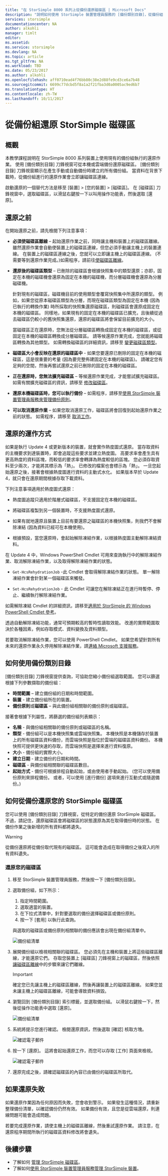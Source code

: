 ```yaml
---
title: "在 StorSimple 8000 系列上從備份還原磁碟區 | Microsoft Docs"
description: "說明如何使用 StorSimple 裝置管理員服務的 [備份類別目錄]，從備份組還原 StorSimple 磁碟區。"
services: storsimple
documentationcenter: NA
author: alkohli
manager: timlt
editor: 
ms.assetid: 
ms.service: storsimple
ms.devlang: NA
ms.topic: article
ms.tgt_pltfrm: NA
ms.workload: TBD
ms.date: 05/23/2017
ms.author: alkohli
ms.openlocfilehash: aff0710ead4f76bb80c38e2d88fe9cd3ce6a7b48
ms.sourcegitcommit: 6699c77dcbd5f8a1a2f21fba3d0a0005ac9ed6b7
ms.translationtype: HT
ms.contentlocale: zh-TW
ms.lasthandoff: 10/11/2017
---
```

# <a name="restore-a-storsimple-volume-from-a-backup-set"></a>從備份組還原 StorSimple 磁碟區

## <a name="overview"></a>概觀

本教學課程說明在 StorSimple 8000 系列裝置上使用現有的備份組執行的還原作業。 使用 [備份類別目錄] 刀鋒視窗可從本機或雲端備份還原磁碟區。 [備份類別目錄] 刀鋒視窗顯示在產生手動或自動備份時建立的所有備份組。 當資料在背景下載時，從備份組進行的還原作業會立即讓磁碟區連線。

啟動還原的一個替代方法是移至 [裝置] > [您的裝置] > [磁碟區]。 在 [磁碟區] 刀鋒視窗中，選取磁碟區，以滑鼠右鍵按一下以叫用操作功能表，然後選取 [還原]。

## <a name="before-you-restore"></a>還原之前

在開始還原之前，請先檢閱下列注意事項：

* **必須使磁碟區離線** – 起始還原作業之前，同時讓主機和裝置上的磁碟區離線。 雖然還原作業會自動使裝置上的磁碟區連線，但您必須手動讓主機上的裝置連線。 在裝置上的磁碟區連線之後，您就可以立即讓主機上的磁碟區連線。 (不需要等到還原作業完成。)如需程序，請前往[使磁碟區離線](storsimple-8000-manage-volumes-u2.md#take-a-volume-offline)。

* **還原後的磁碟區類型** – 已刪除的磁碟區會根據快照集中的類型還原；亦即，固定在本機的磁碟機會還原為固定在本機的磁碟機，而分層磁碟機會還原為分層磁碟機。

    針對現有的磁碟區，磁碟機目前的使用類型會覆寫快照集中所還原的類型。 例如，如果您從原本磁碟區類型為分層，而現在磁碟區類型為固定在本機 (因為已執行的轉換作業) 時所採取的快照集還原磁碟區，則磁碟區會還原成固定在本機的磁碟區。 同樣地，如果現有的固定在本機的磁碟區已擴充，且後續從過去磁碟區仍較小的舊快照集還原，還原的磁碟區將會保留目前擴充的大小。

    當磁碟區正在還原時，您無法從分層磁碟區轉換成固定在本機的磁碟區，或從固定在本機的磁碟區轉換成分層磁碟區。 請等候還原作業完成，您就能將磁碟區轉換為其他類型。 如需轉換磁碟區的詳細資訊，請移至 [變更磁碟區類型](storsimple-8000-manage-volumes-u2.md#change-the-volume-type)。 

* **磁碟區大小會反映在還原的磁碟區中** - 如果您要還原已刪除的固定在本機的磁碟區，這是很重要的考量 (因為要完整佈建固定在本機的磁碟區)。 請確定您有足夠的空間，然後再嘗試還原之前已刪除的固定在本機的磁碟區。

* **正在還原時，您無法擴充磁碟區** – 等候還原作業完成，才能嘗試擴充磁碟區。 如需有關擴充磁碟區的資訊，請移至 [修改磁碟區](storsimple-8000-manage-volumes-u2.md#modify-a-volume)。

* **還原本機磁碟區時，您可以執行備份** – 如需程序，請移至[使用 StorSimple 裝置管理員服務來管理備份原則](storsimple-8000-manage-backup-policies-u2.md)。

* **可以取消還原作業** – 如果您取消還原工作，磁碟區將會回復到起始還原作業之前的狀態。 如需程序，請移至 [取消工作](storsimple-8000-manage-jobs-u2.md#cancel-a-job)。

## <a name="how-does-restore-work"></a>還原的運作方式

如果是執行 Update 4 或更新版本的裝置，就會實作熱度圖式還原。 當存取資料的主機要求到達裝置時，即會追蹤這些要求並建立熱度圖。 高要求率會產生具有更高熱度的資料區塊，而較低的要求率會轉譯為熱度較低的區塊。 您必須存取資料至少兩次，才能將其標示為「熱」。 已修改的檔案也會標示為「熱」。 一旦您起始還原之後，接著會根據熱度圖進行資料的主動式水化。 如果版本早於 Update 4，就只會在還原期間根據存取下載資料。

下列注意事項適用於熱度圖式還原：

* 熱度圖追蹤只適用於階層式磁碟區，不支援固定在本機的磁碟區。

* 將磁碟區複製到另一個裝置時，不支援熱度圖式還原。 

* 如果有就地還原且裝置上目前有要還原之磁碟區的本機快照集，則我們不會解除凍結 (因為資料已經可在本機使用)。 

* 根據預設，當您還原時，會起始解除凍結作業，以根據熱度圖主動解除凍結資料。 

在 Update 4 中，Windows PowerShell Cmdlet 可用來查詢執行中的解除凍結作業、取消解除凍結作業，以及取得解除凍結作業的狀態。

* `Get-HcsRehydrationJob` -此 Cmdlet 會取得解除凍結作業的狀態。 單一解除凍結作業會針對某一個磁碟區來觸發。

* `Set-HcsRehydrationJob` - 此 Cmdlet 可讓您在解除凍結正在進行時暫停、停止、繼續執行解除凍結作業。

如需解除凍結 Cmdlet 的詳細資訊，請移至[適用於 StorSimple 的 Windows PowerShell Cmdlet 參考](https://technet.microsoft.com/library/dn688168.aspx)。

透過自動解除凍結功能，通常可預期較高的暫時性讀取效能。 改進的實際範圍取決於各種因素，例如存取模式、資料變換及資料類型。 

若要取消解除凍結作業，您可以使用 PowerShell Cmdlet。 如果您希望針對所有未來的還原作業永久停用解除凍結作業，請[連絡 Microsoft 支援服務](storsimple-8000-contact-microsoft-support.md)。

## <a name="how-to-use-the-backup-catalog"></a>如何使用備份類別目錄

[備份類別目錄] 刀鋒視窗提供查詢，可協助您縮小備份組選取範圍。 您可以篩選根據下列參數擷取的備份組：

* **時間範圍** – 建立備份組的日期和時間範圍。
* **裝置** - 建立備份組所在的裝置。
* **備份原則**或**磁碟區** – 與此備份組相關聯的備份原則或磁碟區。

接著會根據下列屬性，將篩選的備份組列表顯示：

* **名稱** - 與備份組相關聯的備份原則或磁碟區的名稱。
* **類型** - 備份組可以是本機快照集或雲端快照集。 本機快照是本機儲存於裝置上的所有磁碟區資料備份，而雲端快照是指位於雲端的磁碟區資料備份。 本機快照可提供更快速的存取，而雲端快照是選擇來進行資料復原。
* **大小** - 備份組的實際大小。
* **建立日期** - 建立備份的日期和時間。 
* **磁碟區** - 與備份組相關聯的磁碟區數目。
* **起始方式** - 備份可根據排程自動起始，或由使用者手動起始。 (您可以使用備份原則來排程備份。 或者，可以使用 [進行備份] 選項來進行互動式或隨選備份。)

## <a name="how-to-restore-your-storsimple-volume-from-a-backup"></a>如何從備份還原您的 StorSimple 磁碟區

您可以使用 [備份類別目錄] 刀鋒視窗，從特定的備份還原 StorSimple 磁碟區。 不過，請記住，還原磁碟區會將磁碟區的狀態還原為其在取得備份時的狀態。 在備份作業之後新增的所有資料都將遺失。

> [!WARNING]
> 從備份還原將從備份取代現有的磁碟區。 這可能會造成在取得備份之後寫入的所有資料遺失。


### <a name="to-restore-your-volume"></a>還原您的磁碟區
1. 移至 StorSimple 裝置管理員服務，然後按一下 [備份類別目錄]。

2. 選取備份組，如下所示：
   
   1. 指定時間範圍。
   2. 選取適當的裝置。
   3. 在下拉式清單中，針對要選取的備份選擇磁碟區或備份原則。
   4. 按一下 [套用] 以執行此查詢。

    與選取的磁碟區或備份原則相關聯的備份應該會出現在備份組清單中。
   
    ![備份組清單](./media/storsimple-8000-restore-from-backup-set-u2/bucatalog.png)     
     
3. 展開備份組以檢視相關聯的磁碟區。 您必須先在主機和裝置上將這些磁碟區離線，才能還原它們。 存取您裝置上 [磁碟區] 刀鋒視窗上的磁碟區，然後依照[讓磁碟區離線](storsimple-8000-manage-volumes-u2.md#take-a-volume-offline)中的步驟來讓它們離線。
   
   > [!IMPORTANT]
   > 確定您已先讓主機上的磁碟區離線，然後再讓裝置上的磁碟區離線。 如果您並未讓主機上的磁碟區離線，可能會導致資料損毀。
   
4. 瀏覽回到 [備份類別目錄]  索引標籤，並選取備份組。 以滑鼠右鍵按一下，然後從操作功能表中選取 [還原]。

    ![備份組清單](./media/storsimple-8000-restore-from-backup-set-u2/restorebu1.png)

5. 系統將提示您進行確認。 檢閱還原資訊，然後選取 [確認] 核取方塊。
   
    ![確認電子郵件](./media/storsimple-8000-restore-from-backup-set-u2/restorebu2.png)

7.  按一下 [還原]。 這將會起始還原工作，而您可以存取 [工作] 頁面來檢視。

    ![確認電子郵件](./media/storsimple-8000-restore-from-backup-set-u2/restorebu5.png)

8. 還原完成之後，請確認磁碟區的內容已由備份的磁碟區所取代。


## <a name="if-the-restore-fails"></a>如果還原失敗

如果還原作業因為任何原因而失敗，您會收到警示。 如果發生這種情況，請重新整理備份清單，以確認備份仍然有效。 如果備份有效，且您是從雲端還原，則連線問題可能會造成問題。

若要完成還原作業，請使主機上的磁碟區離線，然後重試還原作業。 請注意，在還原程序期間所執行的磁碟區資料修改將會遺失。

## <a name="next-steps"></a>後續步驟
* 了解如何 [管理 StorSimple 磁碟區](storsimple-8000-manage-volumes-u2.md)。
* 了解如何[使用 StorSimple 裝置管理員服務管理 StorSimple 裝置](storsimple-8000-manager-service-administration.md)。

